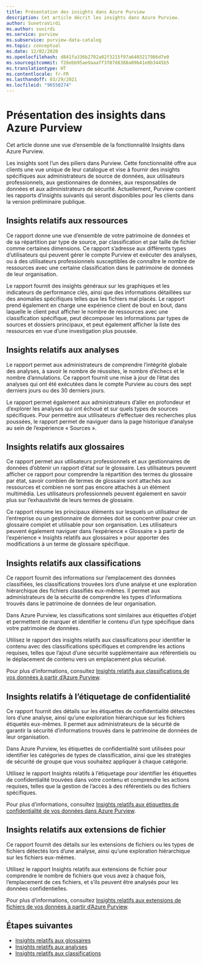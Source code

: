 ```yaml
---
title: Présentation des insights dans Azure Purview
description: Cet article décrit les insights dans Azure Purview.
author: SunetraVirdi
ms.author: suvirdi
ms.service: purview
ms.subservice: purview-data-catalog
ms.topic: conceptual
ms.date: 12/02/2020
ms.openlocfilehash: d841fa336b2702a02f3215f97a6403217986d7e0
ms.sourcegitcommit: f28ebb95ae9aaaff3f87d8388a09b41e0b3445b5
ms.translationtype: HT
ms.contentlocale: fr-FR
ms.lasthandoff: 03/29/2021
ms.locfileid: "96550274"
---
```

# <a name="understand-insights-in-azure-purview"></a>Présentation des insights dans Azure Purview

Cet article donne une vue d’ensemble de la fonctionnalité Insights dans Azure Purview.

Les insights sont l’un des piliers dans Purview. Cette fonctionnalité offre aux clients une vue unique de leur catalogue et vise à fournir des insights spécifiques aux administrateurs de source de données, aux utilisateurs professionnels, aux gestionnaires de données, aux responsables de données et aux administrateurs de sécurité. Actuellement, Purview contient les rapports d’insights suivants qui seront disponibles pour les clients dans la version préliminaire publique.

## <a name="asset-insights"></a>Insights relatifs aux ressources

Ce rapport donne une vue d’ensemble de votre patrimoine de données et de sa répartition par type de source, par classification et par taille de fichier comme certaines dimensions. Ce rapport s’adresse aux différents types d’utilisateurs qui peuvent gérer le compte Purview et exécuter des analyses, ou à des utilisateurs professionnels susceptibles de connaître le nombre de ressources avec une certaine classification dans le patrimoine de données de leur organisation. 

Le rapport fournit des insights généraux sur les graphiques et les indicateurs de performance clés, ainsi que des informations détaillées sur des anomalies spécifiques telles que les fichiers mal placés. Le rapport prend également en charge une expérience client de bout en bout, dans laquelle le client peut afficher le nombre de ressources avec une classification spécifique, peut décomposer les informations par types de sources et dossiers principaux, et peut également afficher la liste des ressources en vue d’une investigation plus poussée.

## <a name="scan-insights"></a>Insights relatifs aux analyses

Le rapport permet aux administrateurs de comprendre l’intégrité globale des analyses, à savoir le nombre de réussites, le nombre d’échecs et le nombre d’annulations. Ce rapport fournit une mise à jour de l’état des analyses qui ont été exécutées dans le compte Purview au cours des sept derniers jours ou des 30 derniers jours.

Le rapport permet également aux administrateurs d’aller en profondeur et d’explorer les analyses qui ont échoué et sur quels types de sources spécifiques. Pour permettre aux utilisateurs d’effectuer des recherches plus poussées, le rapport permet de naviguer dans la page historique d’analyse au sein de l’expérience « Sources ».

## <a name="glossary-insights"></a>Insights relatifs aux glossaires

Ce rapport permet aux utilisateurs professionnels et aux gestionnaires de données d’obtenir un rapport d’état sur le glossaire. Les utilisateurs peuvent afficher ce rapport pour comprendre la répartition des termes du glossaire par état, savoir combien de termes de glossaire sont attachés aux ressources et combien ne sont pas encore attachés à un élément multimédia. Les utilisateurs professionnels peuvent également en savoir plus sur l’exhaustivité de leurs termes de glossaire. 

Ce rapport résume les principaux éléments sur lesquels un utilisateur de l’entreprise ou un gestionnaire de données doit se concentrer pour créer un glossaire complet et utilisable pour son organisation. Les utilisateurs peuvent également naviguer dans l’expérience « Glossaire » à partir de l’expérience « Insights relatifs aux glossaires » pour apporter des modifications à un terme de glossaire spécifique.

## <a name="classification-insights"></a>Insights relatifs aux classifications

Ce rapport fournit des informations sur l’emplacement des données classifiées, les classifications trouvées lors d’une analyse et une exploration hiérarchique des fichiers classifiés eux-mêmes. Il permet aux administrateurs de la sécurité de comprendre les types d’informations trouvés dans le patrimoine de données de leur organisation. 

Dans Azure Purview, les classifications sont similaires aux étiquettes d’objet et permettent de marquer et identifier le contenu d’un type spécifique dans votre patrimoine de données.

Utilisez le rapport des insights relatifs aux classifications pour identifier le contenu avec des classifications spécifiques et comprendre les actions requises, telles que l’ajout d’une sécurité supplémentaire aux référentiels ou le déplacement de contenu vers un emplacement plus sécurisé.

Pour plus d’informations, consultez [Insights relatifs aux classifications de vos données à partir d’Azure Purview](classification-insights.md).

## <a name="sensitivity-labeling-insights"></a>Insights relatifs à l’étiquetage de confidentialité

Ce rapport fournit des détails sur les étiquettes de confidentialité détectées lors d’une analyse, ainsi qu’une exploration hiérarchique sur les fichiers étiquetés eux-mêmes. Il permet aux administrateurs de la sécurité de garantir la sécurité d’informations trouvés dans le patrimoine de données de leur organisation. 

Dans Azure Purview, les étiquettes de confidentialité sont utilisées pour identifier les catégories de types de classification, ainsi que les stratégies de sécurité de groupe que vous souhaitez appliquer à chaque catégorie.

Utilisez le rapport Insights relatifs à l’étiquetage pour identifier les étiquettes de confidentialité trouvées dans votre contenu et comprendre les actions requises, telles que la gestion de l’accès à des référentiels ou des fichiers spécifiques.

Pour plus d’informations, consultez [Insights relatifs aux étiquettes de confidentialité de vos données dans Azure Purview](sensitivity-insights.md).

## <a name="file-extension-insights"></a>Insights relatifs aux extensions de fichier

Ce rapport fournit des détails sur les extensions de fichiers ou les types de fichiers détectés lors d’une analyse, ainsi qu’une exploration hiérarchique sur les fichiers eux-mêmes. 

Utilisez le rapport Insights relatifs aux extensions de fichier pour comprendre le nombre de fichiers que vous avez à chaque fois, l’emplacement de ces fichiers, et s’ils peuvent être analysés pour les données confidentielles.

Pour plus d’informations, consultez [Insights relatifs aux extensions de fichiers de vos données à partir d’Azure Purview](file-extension-insights.md).

## <a name="next-steps"></a>Étapes suivantes

* [Insights relatifs aux glossaires](glossary-insights.md)
* [Insights relatifs aux analyses](scan-insights.md)
* [Insights relatifs aux classifications](./classification-insights.md)
